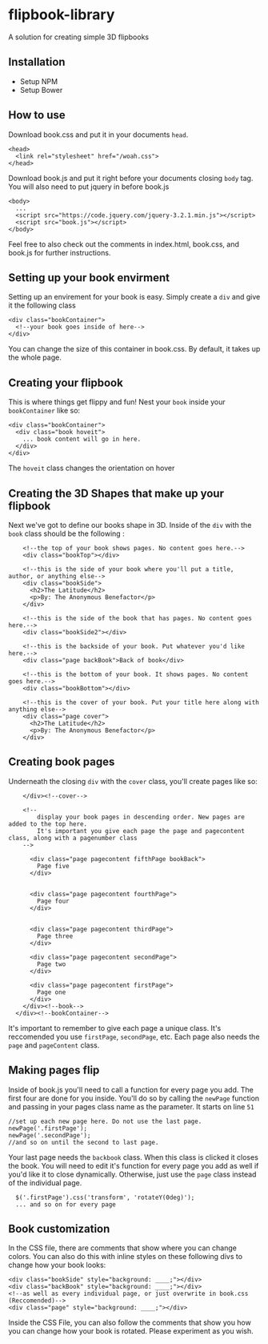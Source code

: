 # flipbook-library
A solution for creating simple 3D flipbooks

## Installation
- Setup NPM
- Setup Bower

## How to use
Download book.css and put it in your documents ```head```.
```
<head>
  <link rel="stylesheet" href="/woah.css">
</head>
```

Download book.js and put it right before your documents closing ```body``` tag. You will also need to put jquery in before book.js
```
<body>
  ...
  <script src="https://code.jquery.com/jquery-3.2.1.min.js"></script>
  <script src="book.js"></script>
</body>
```
Feel free to also check out the comments in index.html, book.css, and book.js for further instructions.
## Setting up your book envirment 
Setting up an envirement for your book is easy. Simply create a ```div``` and give it the following class

```
<div class="bookContainer">
  <!--your book goes inside of here-->
</div>
```
You can change the size of this container in book.css. By default, it takes up the whole page.
## Creating your flipbook
This is where things get flippy and fun! Nest your ```book``` inside your ```bookContainer``` like so:
```
<div class="bookContainer">
  <div class="book hoveit">
    ... book content will go in here.
  </div>
</div>
```
The ```hoveit``` class changes the orientation on hover

## Creating the 3D Shapes that make up your flipbook
Next we've got to define our books shape in 3D. Inside of the ```div``` with the ```book``` class should be the following :
```
    <!--the top of your book shows pages. No content goes here.-->
    <div class="bookTop"></div>

    <!--this is the side of your book where you'll put a title, author, or anything else-->
    <div class="bookSide">
      <h2>The Latitude</h2>
      <p>By: The Anonymous Benefactor</p>
    </div>

    <!--this is the side of the book that has pages. No content goes here.-->
    <div class="bookSide2"></div>

    <!--this is the backside of your book. Put whatever you'd like here.-->
    <div class="page backBook">Back of book</div>

    <!--this is the bottom of your book. It shows pages. No content goes here.-->
    <div class="bookBottom"></div>

    <!--this is the cover of your book. Put your title here along with anything else-->
    <div class="page cover">
      <h2>The Latitude</h2>
      <p>By: The Anonymous Benefactor</p>
    </div>

```
## Creating book pages
Underneath the closing ```div``` with the ```cover``` class, you'll create pages like so:

```
    </div><!--cover-->
    
    <!--
        display your book pages in descending order. New pages are added to the top here.
        It's important you give each page the page and pagecontent class, along with a pagenumber class
    -->

      <div class="page pagecontent fifthPage bookBack">
        Page five
      </div>


      <div class="page pagecontent fourthPage">
        Page four
      </div>


      <div class="page pagecontent thirdPage">
        Page three
      </div>

      <div class="page pagecontent secondPage">
        Page two
      </div>

      <div class="page pagecontent firstPage">
        Page one
      </div>
    </div><!--book-->
  </div><!--bookContainer-->

```
It's important to remember to give each page a unique class. It's reccomended you use ```firstPage```, ```secondPage```, etc. Each page also needs the ```page``` and ```pageContent``` class.
## Making pages flip
Inside of book.js you'll need to call a function for every page you add. The first four are done for you inside.
You'll do so by calling the ```newPage``` function and passing in your pages class name as the parameter. It starts on line ```51```
```
//set up each new page here. Do not use the last page.
newPage('.firstPage');
newPage('.secondPage');
//and so on until the second to last page.
```
Your last page needs the ```backbook``` class. When this class is clicked it closes the book. 
You will need to edit it's function for every page you add as well if you'd like it to close dynamically. Otherwise, just use the ```page``` class instead of the individual page.
```
  $('.firstPage').css('transform', 'rotateY(0deg)');
  ... and so on for every page
```
## Book customization
In the CSS file, there are comments that show where you can change colors. You can also do this with inline styles on these following divs to change how your book looks:
```
<div class="bookSide" style="background: ____;"></div>
<div class="backBook" style="background: ____;"></div>
<!--as well as every individual page, or just overwrite in book.css (Reccomended)-->
<div class="page" style="background: ____;"></div>
```
Inside the CSS File, you can also follow the comments that show you how you can change how your book is rotated. Please experiment as you wish.
